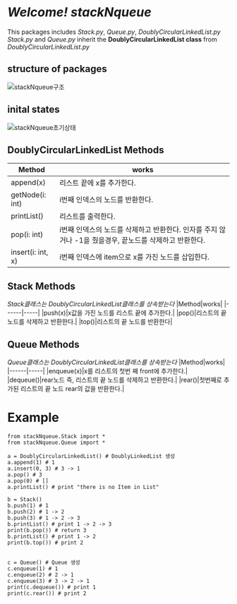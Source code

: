 # *Welcome! stackNqueue*
This packages includes *Stack.py*, *Queue.py*, *DoublyCircularLinkedList.py*
*Stack.py* and *Queue.py* inherit the **DoublyCircularLinkedList class** from *DoublyCircularLinkedList.py*

## **structure of packages**
![stackNqueue구조](https://github.com/dudasdaily/stackNqueue/assets/66531025/e5165028-ab00-49b1-b488-899d5a27f96b)

## **inital states**
![stackNqueue초기상태](https://github.com/dudasdaily/stackNqueue/assets/66531025/24080ce2-1e27-4000-8f0e-b3dfb68b50e1)


## **DoublyCircularLinkedList Methods**
|Method|works|
|------|-----|
|append(x)|리스트 끝에 x를 추가한다.|
|getNode(i: int)| i번째 인덱스의 노드를 반환한다.|
|printList()|리스트를 출력한다.|
|pop(i: int)|i번째 인덱스의 노드를 삭제하고 반환한다. 인자를 주지 않거나 -1을 줬을경우, 끝노드를 삭제하고 반환한다.|
|insert(i: int, x)|i번째 인덱스에 item으로 x를 가진 노드를 삽입한다.|

## **Stack Methods**
*Stack클래스는 DoublyCircularLinkedList클래스를 상속받는다*
|Method|works|
|------|-----|
|push(x)|x값을 가진 노드를 리스트 끝에 추가한다.|
|pop()|리스트의 끝 노드를 삭제하고 반환한다.|
|top()|리스트의 끝 노드를 반환한다|

## **Queue Methods**
*Queue클래스는 DoublyCircularLinkedList클래스를 상속받는다*
|Method|works|
|------|-----|
|enqueue(x)|x를 리스트의 첫번 째 front에 추가한다.|
|dequeue()|rear노드 즉, 리스트의 끝 노드를 삭제하고 반환한다.|
|rear()|첫번째로 추가된 리스트의 끝 노드 rear의 값을 반환한다.|

# **Example**
~~~from stackNqueue.DoublyCircularLinkedList import *
from stackNqueue.Stack import *
from stackNqueue.Queue import *

a = DoublyCircularLinkedList() # DoublyLinkedList 생성
a.append(1) # 1
a.insert(0, 3) # 3 -> 1
a.pop() # 3
a.pop(0) # []
a.printList() # print "there is no Item in List"

b = Stack()
b.push(1) # 1
b.push(2) # 1 -> 2
b.push(3) # 1 -> 2 -> 3
b.printList() # print 1 -> 2 -> 3
print(b.pop()) # return 3
b.printList() # print 1 -> 2
print(b.top()) # print 2


c = Queue() # Queue 생성
c.enqueue(1) # 1
c.enqueue(2) # 2 -> 1
c.enqueue(3) # 3 -> 2 -> 1
print(c.dequeue()) # print 1
print(c.rear()) # print 2
~~~
